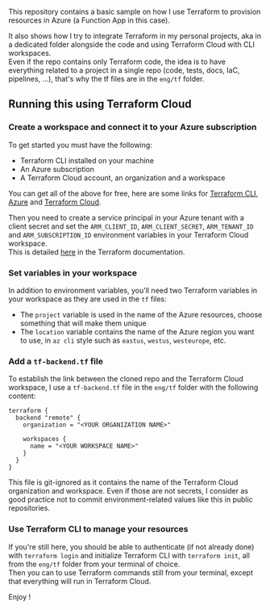 This repository contains a basic sample on how I use Terraform to provision resources in Azure (a Function App in this case).  

It also shows how I try to integrate Terraform in my personal projects, aka in a dedicated folder alongside the code and using Terraform Cloud with CLI workspaces.  
Even if the repo contains only Terraform code, the idea is to have everything related to a project in a single repo (code, tests, docs, IaC, pipelines, ...), that's why the tf files are in the `eng/tf` folder.

## Running this using Terraform Cloud

### Create a workspace and connect it to your Azure subscription
To get started you must have the following:
- Terraform CLI installed on your machine
- An Azure subscription
- A Terraform Cloud account, an organization and a workspace

You can get all of the above for free, here are some links for [Terraform CLI](https://learn.hashicorp.com/tutorials/terraform/install-cli), [Azure](https://azure.microsoft.com/en-us/free/) and [Terraform Cloud](https://learn.hashicorp.com/collections/terraform/cloud-get-started).

Then you need to create a service principal in your Azure tenant with a client secret and set the `ARM_CLIENT_ID`, `ARM_CLIENT_SECRET`, `ARM_TENANT_ID` and `ARM_SUBSCRIPTION_ID` environment variables in your Terraform Cloud workspace.  
This is detailed [here](https://registry.terraform.io/providers/hashicorp/azurerm/latest/docs/guides/service_principal_client_secret) in the Terraform documentation.

### Set variables in your workspace
In addition to environment variables, you'll need two Terraform variables in your workspace as they are used in the `tf` files:
- The `project` variable is used in the name of the Azure resources, choose something that will make them unique
- The `location` variable contains the name of the Azure region you want to use, in `az cli` style such as `eastus`, `westus`, `westeurope`, etc.

### Add a `tf-backend.tf` file
To establish the link between the cloned repo and the Terraform Cloud workspace, I use a `tf-backend.tf` file in the `eng/tf` folder with the following content:
```hcl
terraform {
  backend "remote" {
    organization = "<YOUR ORGANIZATION NAME>"

    workspaces {
      name = "<YOUR WORKSPACE NAME>"
    }
  }
}
```
This file is git-ignored as it contains the name of the Terraform Cloud organization and workspace. Even if those are not secrets, I consider as good practice not to commit environment-related values like this in public repositories.

### Use Terraform CLI to manage your resources
If you're still here, you should be able to authenticate (if not already done) with `terraform login` and initialize Terraform CLI with `terraform init`, all from the `eng/tf` folder from your terminal of choice.  
Then you can to use Terraform commands still from your terminal, except that everything will run in Terraform Cloud.

Enjoy !